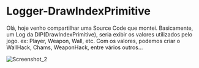 # Logger-DrawIndexPrimitive
Olá, hoje venho compartilhar uma Source Code que montei.  Basicamente, um Log da DIP(DrawIndexPrimitive), seria exibir os valores utilizados pelo jogo.  ex: Player, Weapon, Wall, etc.  Com os valores, podemos criar o WallHack, Chams, WeaponHack, entre vários outros...

![Screenshot_2](https://user-images.githubusercontent.com/41032795/81720662-172a4a80-9455-11ea-9bbd-d33d11b433dd.png)
